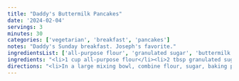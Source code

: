 ```yaml
---
title: "Daddy's Buttermilk Pancakes"
date: '2024-02-04'
servings: 3
minutes: 30
categories: ['vegetarian', 'breakfast', 'pancakes']
notes: "Daddy's Sunday breakfast. Joseph's favorite."
ingredientsList: ['all-purpose flour', 'granulated sugar', 'buttermilk', 'oil', 'eggs']
ingredients: "<li>1 cup all-purpose flour</li><li>2 tbsp granulated sugar</li><li>1 tsp baking powder</li><li>1/2 tsp baking soda</li><li>1 cup buttermilk</li><li>1 tbsp vegetable oil</li><li>1 egg</li>"
directions: "<li>In a large mixing bowl, combine flour, sugar, baking powder, and baking soda.</li><li>In another medium bowl, gently whisk the egg, then add the buttermilk and vegetable oil.</li><li>Add the wet to the dry, whisking until just combined.</li><li>Set a griddle over med-low heat and oil with a bit of olive oil.</li><li>Ladle out batter onto the griddle, about 1/3 cup per pancake, leaving some space in between the pancakes so they can breathe.</li><li>If you'd like, sprinkle chocolate chips, berries, or chopped apples over the batter circles.</li><li>Leave to cook until the tops of the pancakes bubble (about 3 min), then flip and cook the other side for another 3 minutes or so, until both sides are golden.</li><li>Serve hot!</li>"
---
```

